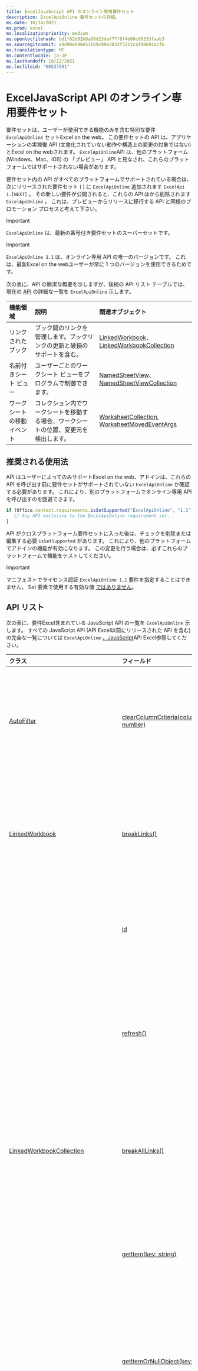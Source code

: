 ```yaml
---
title: ExcelJavaScript API のオンライン専用要件セット
description: ExcelApiOnline 要件セットの詳細。
ms.date: 10/14/2021
ms.prod: excel
ms.localizationpriority: medium
ms.openlocfilehash: bd1f62b92b9a08d23daf77f8f4b86c60333faab3
ms.sourcegitcommit: e4d98eb90e516b9c90e3832f3212caf48691acf6
ms.translationtype: MT
ms.contentlocale: ja-JP
ms.lasthandoff: 10/22/2021
ms.locfileid: "60537591"
---
```

# <a name="excel-javascript-api-online-only-requirement-set"></a>ExcelJavaScript API のオンライン専用要件セット

要件セットは、ユーザーが使用できる機能のみを含む特別な要件 `ExcelApiOnline` セットExcel on the web。 この要件セットの API は、アプリケーションの実稼働 API (文書化されていない動作や構造上の変更の対象ではない) とExcel on the webされます。 `ExcelApiOnline`API は、他のプラットフォーム (Windows、Mac、iOS) の 「プレビュー」 API と見なされ、これらのプラットフォームではサポートされない場合があります。

要件セット内の API がすべてのプラットフォームでサポートされている場合は、次にリリースされた要件セット ( ) に `ExcelApiOnline` 追加されます `ExcelApi 1.[NEXT]` 。 その新しい要件が公開されると、これらの API はから削除されます `ExcelApiOnline` 。 これは、プレビューからリリースに移行する API と同様のプロモーション プロセスと考えて下さい。

> [!IMPORTANT]
> `ExcelApiOnline` は、最新の番号付き要件セットのスーパーセットです。

> [!IMPORTANT]
> `ExcelApiOnline 1.1` は、オンライン専用 API の唯一のバージョンです。 これは、最新Excel on the webユーザーが常に 1 つのバージョンを使用できるためです。

次の表に、API の簡潔な概要を示しますが、後続の API リスト テーブルでは、現在の [API](#api-list) の詳細な一覧を `ExcelApiOnline` 示します。

| 機能領域 | 説明 | 関連オブジェクト |
|:--- |:--- |:--- |
| リンクされたブック | ブック間のリンクを管理します。ブックリンクの更新と破損のサポートを含む。 | [LinkedWorkbook](/javascript/api/excel/excel.linkedworkbook)、 [LinkedWorkbookCollection](/javascript/api/excel/excel.linkedworkbookcollection) |
| 名前付きシート ビュー | ユーザーごとのワークシート ビューをプログラムで制御できます。 | [NamedSheetView](/javascript/api/excel/excel.namedsheetview)、 [NamedSheetViewCollection](/javascript/api/excel/excel.namedsheetviewcollection) |
| ワークシートの移動イベント | コレクション内でワークシートを移動する場合、ワークシートの位置、変更元を検出します。 | [WorksheetCollection](/javascript/api/excel/excel.worksheetcollection), [WorksheetMovedEventArgs](/javascript/api/excel/excel.worksheetmovedeventargs) |

## <a name="recommended-usage"></a>推奨される使用法

API はユーザーによってのみサポートExcel on the web、アドインは、これらの API を呼び出す前に要件セットがサポートされていない `ExcelApiOnline` か確認する必要があります。 これにより、別のプラットフォームでオンライン専用 API を呼び出すのを回避できます。

```js
if (Office.context.requirements.isSetSupported("ExcelApiOnline", "1.1")) {
   // Any API exclusive to the ExcelApiOnline requirement set.
}
```

API がクロスプラットフォーム要件セットに入った後は、チェックを削除または編集する必要 `isSetSupported` があります。 これにより、他のプラットフォームでアドインの機能が有効になります。 この変更を行う場合は、必ずこれらのプラットフォームで機能をテストしてください。

> [!IMPORTANT]
> マニフェストでライセンス認証 `ExcelApiOnline 1.1` 要件を指定することはできません。 Set 要素で使用する有効な値 [ではありません](../manifest/set.md)。

## <a name="api-list"></a>API リスト

次の表に、要件Excel含まれている JavaScript API の一覧を `ExcelApiOnline` 示します。 すべての JavaScript API (API Excel以前にリリースされた API を含む) の完全な一覧については `ExcelApiOnline` [、JavaScript](/javascript/api/excel?view=excel-js-online&preserve-view=true)API Excel参照してください。

| クラス | フィールド | 説明 |
|:---|:---|:---|
|[AutoFilter](/javascript/api/excel/excel.autofilter)|[clearColumnCriteria(columnIndex: number)](/javascript/api/excel/excel.autofilter#clearColumnCriteria_columnIndex_)|オートフィルターの列フィルター条件をクリアします。|
|[LinkedWorkbook](/javascript/api/excel/excel.linkedworkbook)|[breakLinks()](/javascript/api/excel/excel.linkedworkbook#breakLinks__)|リンクされたブックを指すリンクを壊す要求を行います。|
||[id](/javascript/api/excel/excel.linkedworkbook#id)|リンクされたブックを指す元の URL。|
||[refresh()](/javascript/api/excel/excel.linkedworkbook#refresh__)|リンクされたブックから取得したデータを更新する要求を行います。|
|[LinkedWorkbookCollection](/javascript/api/excel/excel.linkedworkbookcollection)|[breakAllLinks()](/javascript/api/excel/excel.linkedworkbookcollection#breakAllLinks__)|リンクされたブックへのすべてのリンクを壊します。|
||[getItem(key: string)](/javascript/api/excel/excel.linkedworkbookcollection#getItem_key_)|リンクされたブックに関する情報を URL で取得します。|
||[getItemOrNullObject(key: string)](/javascript/api/excel/excel.linkedworkbookcollection#getItemOrNullObject_key_)|リンクされたブックに関する情報を URL で取得します。|
||[items](/javascript/api/excel/excel.linkedworkbookcollection#items)|このコレクション内に読み込まれた子アイテムを取得します。|
||[refreshAll()](/javascript/api/excel/excel.linkedworkbookcollection#refreshAll__)|すべてのブック リンクを更新する要求を行います。|
||[workbookLinksRefreshMode](/javascript/api/excel/excel.linkedworkbookcollection#workbookLinksRefreshMode)|ブック リンクの更新モードを表します。|
|[NamedSheetView](/javascript/api/excel/excel.namedsheetview)|[activate()](/javascript/api/excel/excel.namedsheetview#activate__)|このシート ビューをアクティブ化します。|
||[delete()](/javascript/api/excel/excel.namedsheetview#delete__)|ワークシートからシート ビューを削除します。|
||[duplicate(name?: string)](/javascript/api/excel/excel.namedsheetview#duplicate_name_)|このシート ビューのコピーを作成します。|
||[name](/javascript/api/excel/excel.namedsheetview#name)|シート ビューの名前を取得または設定します。|
|[NamedSheetViewCollection](/javascript/api/excel/excel.namedsheetviewcollection)|[add(name: string)](/javascript/api/excel/excel.namedsheetviewcollection#add_name_)|指定した名前の新しいシート ビューを作成します。|
||[enterTemporary()](/javascript/api/excel/excel.namedsheetviewcollection#enterTemporary__)|新しい一時シート ビューを作成してアクティブ化します。|
||[exit()](/javascript/api/excel/excel.namedsheetviewcollection#exit__)|現在アクティブなシート ビューを終了します。|
||[getActive()](/javascript/api/excel/excel.namedsheetviewcollection#getActive__)|ワークシートの現在アクティブなシート ビューを取得します。|
||[getCount()](/javascript/api/excel/excel.namedsheetviewcollection#getCount__)|このワークシートのシート ビューの数を取得します。|
||[getItem(key: string)](/javascript/api/excel/excel.namedsheetviewcollection#getItem_key_)|名前を使用してシート ビューを取得します。|
||[getItemAt(index: number)](/javascript/api/excel/excel.namedsheetviewcollection#getItemAt_index_)|コレクション内のインデックスによってシート ビューを取得します。|
||[items](/javascript/api/excel/excel.namedsheetviewcollection#items)|このコレクション内に読み込まれた子アイテムを取得します。|
|[TableRowCollection](/javascript/api/excel/excel.tablerowcollection)|[deleteRows(rows: number[] \| TableRow[])](/javascript/api/excel/excel.tablerowcollection#deleteRows_rows_)|テーブルから複数の行を削除します。|
||[deleteRowsAt(index: number, count?: number)](/javascript/api/excel/excel.tablerowcollection#deleteRowsAt_index__count_)|指定したインデックスから、指定した数の行をテーブルから削除します。|
|[Workbook](/javascript/api/excel/excel.workbook)|[linkedWorkbooks](/javascript/api/excel/excel.workbook#linkedWorkbooks)|リンクされたブックのコレクションを返します。|
|[Worksheet](/javascript/api/excel/excel.worksheet)|[namedSheetViews](/javascript/api/excel/excel.worksheet#namedSheetViews)|ワークシートに存在するシート ビューのコレクションを返します。|
||[onNameChanged](/javascript/api/excel/excel.worksheet#onNameChanged)|ワークシート名が変更された場合に発生します。|
||[onVisibilityChanged](/javascript/api/excel/excel.worksheet#onVisibilityChanged)|ワークシートの表示設定が変更された場合に発生します。|
|[WorksheetCollection](/javascript/api/excel/excel.worksheetcollection)|[onMoved](/javascript/api/excel/excel.worksheetcollection#onMoved)|ワークシートがブック内のユーザーによって移動された場合に発生します。|
||[onNameChanged](/javascript/api/excel/excel.worksheetcollection#onNameChanged)|ワークシートコレクションでワークシート名が変更された場合に発生します。|
||[onVisibilityChanged](/javascript/api/excel/excel.worksheetcollection#onVisibilityChanged)|ワークシート コレクションでワークシートの表示設定が変更された場合に発生します。|
|[WorksheetMovedEventArgs](/javascript/api/excel/excel.worksheetmovedeventargs)|[positionAfter](/javascript/api/excel/excel.worksheetmovedeventargs#positionAfter)|移動後のワークシートの新しい位置を取得します。|
||[positionBefore](/javascript/api/excel/excel.worksheetmovedeventargs#positionBefore)|移動の前に、ワークシートの前の位置を取得します。|
||[source](/javascript/api/excel/excel.worksheetmovedeventargs#source)|イベントのソース。|
||[type](/javascript/api/excel/excel.worksheetmovedeventargs#type)|イベントの種類を取得します。|
||[worksheetId](/javascript/api/excel/excel.worksheetmovedeventargs#worksheetId)|移動したワークシートの ID を取得します。|
|[WorksheetNameChangedEventArgs](/javascript/api/excel/excel.worksheetnamechangedeventargs)|[nameAfter](/javascript/api/excel/excel.worksheetnamechangedeventargs#nameAfter)|名前の変更後に、ワークシートの新しい名前を取得します。|
||[nameBefore](/javascript/api/excel/excel.worksheetnamechangedeventargs#nameBefore)|名前が変更される前に、ワークシートの前の名前を取得します。|
||[source](/javascript/api/excel/excel.worksheetnamechangedeventargs#source)|イベントのソース。|
||[type](/javascript/api/excel/excel.worksheetnamechangedeventargs#type)|イベントの種類を取得します。|
||[worksheetId](/javascript/api/excel/excel.worksheetnamechangedeventargs#worksheetId)|新しい名前を持つワークシートの ID を取得します。|
|[WorksheetVisibilityChangedEventArgs](/javascript/api/excel/excel.worksheetvisibilitychangedeventargs)|[source](/javascript/api/excel/excel.worksheetvisibilitychangedeventargs#source)|イベントのソース。|
||[type](/javascript/api/excel/excel.worksheetvisibilitychangedeventargs#type)|イベントの種類を取得します。|
||[visibilityAfter](/javascript/api/excel/excel.worksheetvisibilitychangedeventargs#visibilityAfter)|表示設定の変更後に、ワークシートの新しい表示設定を取得します。|
||[visibilityBefore](/javascript/api/excel/excel.worksheetvisibilitychangedeventargs#visibilityBefore)|表示設定が変更される前に、ワークシートの以前の表示設定を取得します。|
||[worksheetId](/javascript/api/excel/excel.worksheetvisibilitychangedeventargs#worksheetId)|表示が変更されたワークシートの ID を取得します。|

## <a name="see-also"></a>関連項目

- [Excel JavaScript API リファレンス ドキュメント](/javascript/api/excel?view=excel-js-online&preserve-view=true)
- [Excel JavaScript プレビュー API](excel-preview-apis.md)
- [Excel JavaScript API の要件セット](excel-api-requirement-sets.md)
